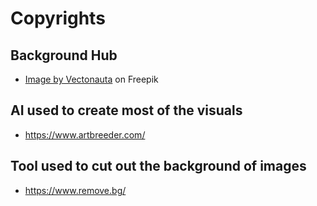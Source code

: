 # Copyrights

## Background Hub
- <a href="https://www.freepik.com/free-photo/black-felt-texture_20130748.htm#page=2&query=black%20leather%20background&position=46&from_view=keyword&track=ais">Image by Vectonauta</a> on Freepik

## AI used to create most of the visuals
- https://www.artbreeder.com/

## Tool used to cut out the background of images
- https://www.remove.bg/
